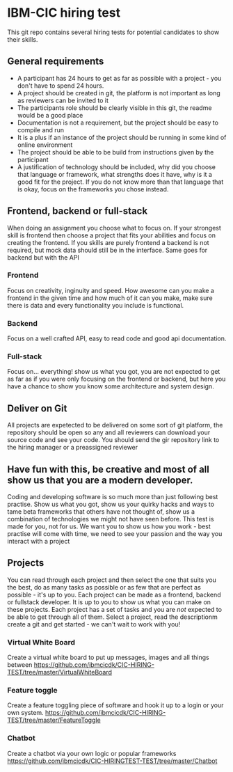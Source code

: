 
# IBM-CIC hiring test

This git repo contains several hiring tests for potential candidates to show their skills.

## General requirements
* A participant has 24 hours to get as far as possible with a project - you don't have to spend 24 hours.
* A project should be created in git, the platform is not important as long as reviewers can be invited to it
* The participants role should be clearly visible in this git, the readme would be a good place 
* Documentation is not a requirement, but the project should be easy to compile and run 
* It is a plus if an instance of the project should be running in some kind of online environment
* The project should be able to be build from instructions given by the participant
* A justification of technology should be included, why did you choose that language or framework, what strengths does it have, why is it a good fit for the project. If you do not know more than that language that is okay, focus on the frameworks you chose instead.

## Frontend, backend or full-stack
When doing an assignment you choose what to focus on. If your strongest skill is frontend then choose a project that fits your abilities and focus on creating the frontend. If you skills are purely frontend a backend is not required, but mock data should still be in the interface. Same goes for backend but with the API
### Frontend
Focus on creativity, inginuity and speed. How awesome can you make a frontend in the given time and how much of it can you make, make sure there is data and every functionality you include is functional.

### Backend
Focus on a well crafted API, easy to read code and good api documentation. 

### Full-stack
Focus on... everything! show us what you got, you are not expected to get as far as if you were only focusing on the frontend or backend, but here you have a chance to show you know some architecture and system design.

## Deliver on Git
All projects are expetected to be delivered on some sort of git platform, the repository should be open so any and all reviewers can download your source code and see your code. You should send the gir repository link to the hiring manager or a preassigned reviewer

## Have fun with this, be creative and most of all show us that you are a modern developer.

Coding and developing software is so much more than just following best practise. Show us what you got, show us your quirky hacks and ways to tame beta frameworks that others have not thought of, show us a combination of technologies we might not have seen before. This test is made for you, not for us. We want you to show us how you work - best practise will come with time, we need to see your passion and the way you interact with a project 

## Projects
You can read through each project and then select the one that suits you the best, do as many tasks as possible or as few that are perfect as possible - it's up to you. Each project can be made as a frontend, backend or fullstack developer. It is up to you to show us what you can make on these projects.
Each project has a set of tasks and you are *not* expected to be able to get through all of them.
Select a project, read the descriptionm  create a git and get started - we can't wait to work with you!

### Virtual White Board
Create a virtual white board to put up messages, images and all things between
https://github.com/ibmcicdk/CIC-HIRING-TEST/tree/master/VirtualWhiteBoard
### Feature toggle
Create a feature toggling piece of software and hook it up to a login or your own system.
https://github.com/ibmcicdk/CIC-HIRING-TEST/tree/master/FeatureToggle
### Chatbot
Create a chatbot via your own logic or popular frameworks
https://github.com/ibmcicdk/CIC-HIRINGTEST-TEST/tree/master/Chatbot
